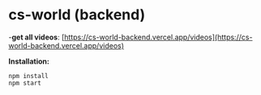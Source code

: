 # cs-world (backend)
-**get all videos**: [https://cs-world-backend.vercel.app/videos](https://cs-world-backend.vercel.app/videos)

**Installation:**
```
npm install
npm start
```

